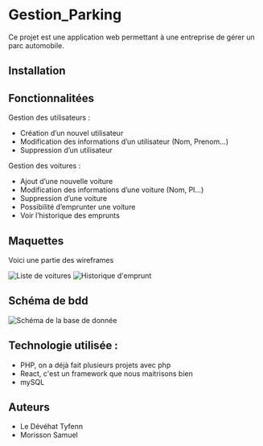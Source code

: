 # Gestion_Parking
Ce projet est une application web permettant à une entreprise de gérer un parc automobile.

## Installation 

## Fonctionnalitées

Gestion des utilisateurs :
- Création d’un nouvel utilisateur
- Modification des informations d’un utilisateur (Nom, Prenom…)
- Suppression d’un utilisateur

Gestion des voitures :
- Ajout d’une nouvelle voiture
- Modification des informations d’une voiture (Nom, PI…)
- Suppression d’une voiture
- Possibilité d’emprunter une voiture
- Voir l’historique des emprunts

## Maquettes
Voici une partie des wireframes

![Liste de voitures](/Gestion_Parking/images/listeVoitures.png "Un wireframe de la page de liste des voitures")
![Historique d'emprunt](/Gestion_Parking/images/historiqueEmprunt.png "Un wireframe de l'historique d'emprunt")

## Schéma de bdd

![Schéma de la base de donnée](/Gestion_Parking/images/schemaBaseDeDonnée.png "Le schéma de la base de données")

## Technologie utilisée :
- PHP, on a déjà fait plusieurs projets avec php 
- React, c'est un framework que nous maitrisons bien
- mySQL

## Auteurs
- Le Dévéhat Tyfenn
- Morisson Samuel